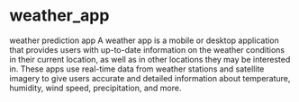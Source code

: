 # weather_app
weather prediction app
A weather app is a mobile or desktop application that provides users with up-to-date information on the weather conditions in their current location, as well as in other locations they may be interested in. These apps use real-time data from weather stations and satellite imagery to give users accurate and detailed information about temperature, humidity, wind speed, precipitation, and more.
